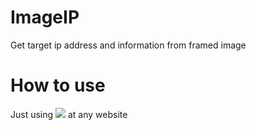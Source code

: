 # ImageIP
Get target ip address and information from framed image

# How to use
Just using <img src='url/images.php'> at any website
